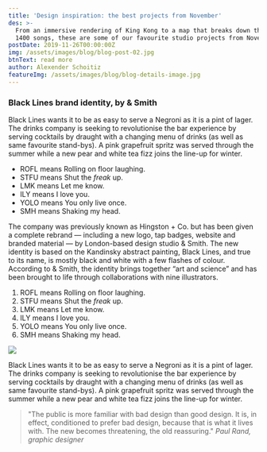 ```yaml
---
title: 'Design inspiration: the best projects from November'
des: >-
  From an immersive rendering of King Kong to a map that breaks down the UK into
  1400 songs, these are some of our favourite studio projects from November...
postDate: 2019-11-26T00:00:00Z
img: /assets/images/blog/blog-post-02.jpg
btnText: read more
author: Alexender Schoitiz
featureImg: /assets/images/blog/blog-details-image.jpg
---
```

### Black Lines brand identity, by & Smith

Black Lines wants it to be as easy to serve a Negroni as it is a pint of lager. The drinks company is seeking to revolutionise the bar experience by serving cocktails by draught with a changing menu of drinks (as well as same favourite stand-bys). A pink grapefruit spritz was served through the summer while a new pear and white tea fizz joins the line-up for winter.

* ROFL means Rolling on floor laughing.
* STFU means Shut the *freak* up.
* LMK means Let me know.
* ILY means I love you.
* YOLO means You only live once.
* SMH means Shaking my head.

The company was previously known as Hingston + Co. but has been given a complete rebrand — including a new logo, tap badges, website and branded material — by London-based design studio & Smith. The new identity is based on the Kandinsky abstract painting, Black Lines, and true to its name, is mostly black and white with a few flashes of colour. According to & Smith, the identity brings together “art and science” and has been brought to life through collaborations with nine illustrators.

1. ROFL means Rolling on floor laughing.
2. STFU means Shut the *freak* up.
3. LMK means Let me know.
4. ILY means I love you.
5. YOLO means You only live once.
6. SMH means Shaking my head.

![](/assets/images/blog/blog-details-image-02.jpg)

Black Lines wants it to be as easy to serve a Negroni as it is a pint of lager. The drinks company is seeking to revolutionise the bar experience by serving cocktails by draught with a changing menu of drinks (as well as same favourite stand-bys). A pink grapefruit spritz was served through the summer while a new pear and white tea fizz joins the line-up for winter.

> "The public is more familiar with bad design than good design. It is, in effect, conditioned to prefer bad design, because that is what it lives with. The new becomes threatening, the old reassuring." <cite>Paul Rand, graphic designer</cite>